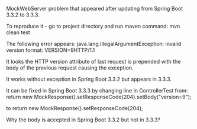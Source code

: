 MockWebServer problem that appeared after updating from Spring Boot 3.3.2 to 3.3.3.

To reproduce it - go to project directory and run maven command:
mvn clean test

The following error appears:
java.lang.IllegalArgumentException: invalid version format: VERSION=9HTTP/1.1

It looks the HTTP version attribute of last request is prepended with the body of the previous request causing the exception.

It works without exception in Spring Boot 3.3.2 but appears in 3.3.3.

It can be fixed in Spring Boot 3.3.3 by changing line in ControllerTest from:
return new MockResponse().setResponseCode(204).setBody("version=9");

to
return new MockResponse().setResponseCode(204);

Why the body is accepted in Spring Boot 3.3.2 but not in 3.3.3?